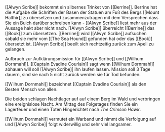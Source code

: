 [[Alwyn Scribe]] bekommt ein silbernes Trinket von [[Berrine]]. Berrine hat die Aufgabe die Schriften der Basen der Statuen am Fuß des Bergs [[Mount Halthir]] zu übersetzen und zusammenzutragen mit dem Versprechen dass Sie ein Buich darüber schreiben kann - [[Alwyn Scribe]] liest mehr aus der Aussage hakt aber nicht nach. [[Alwyn Scribe]] überreicht [[Berrine]] das [[Book]] zum übersetzen. [[Berrine]] wird [[Alwyn Scribe]] aufsuchen sobald sie mehr vom [[The Sea Hound]] gefunden hat oder das [[Book]] übersetzt ist. [[Alwyn Scribe]] beeilt sich rechtzeitig zurück zum Apell zu gelangen.

Aufbruch zur Aufklärungsmission für [[Alwyn Scribe]] und [[Wilhum Dornmahl]]. [[Captain Evadine Courlain]] sagt wenn [[Wilhum Dornmahl]] abhauen will soll [[Alwyn Scribe]] ihn laufen lassen. Mission soll 3 Tage dauern, sind sie nach 5 nicht zurück werden sie für Tod befunden.

[[Wilhum Dornmahl]] bezeichnet [[Captain Evadine Courlain]] als den Besten Mensch von allen.

Die beiden schlagen Nachtlager auf auf einem Berg im Wald und verbringen eine ereignislose Nacht. Am Mittag des Folgetages finden Sie ein Lagerfeuer und einen Toten Hingerichtet nach _The Crimson Hawk_.

[[Wilhum Dornmahl]] vermutet ein Warband und nimmt die Verfolgung auf und [[Alwyn Scribe]] folgt widerwillig und sehr viel langsamer.